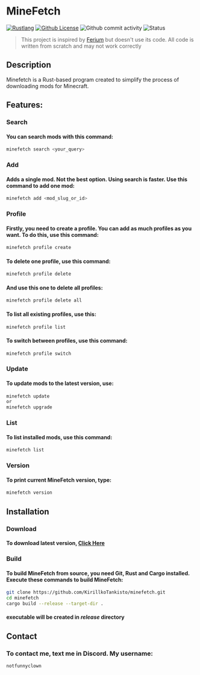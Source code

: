 # MineFetch
[![Rustlang](https://img.shields.io/static/v1?label=Made%20with&message=Rust&logo=rust&labelColor=e82833&color=b11522)](https://www.rust-lang.org)
[![Github License](https://img.shields.io/github/license/KirillkoTankisto/minefetch?logo=mdBook)](https://github.com/KirillkoTankisto/minefetch/blob/main/LICENSE)
![Github commit activity](https://img.shields.io/github/commit-activity/t/KirillkoTankisto/minefetch)
![Status](https://img.shields.io/badge/development_status-alpha-purple?logo=GitHub)

> This project is inspired by [Ferium](https://github.com/gorilla-devs/ferium) but doesn't use its code. All code is written from scratch and may not work correctly
## Description
Minefetch is a Rust-based program created to simplify the process of downloading mods for Minecraft.
## Features:
### Search
#### You can search mods with this command:
```sh
minefetch search <your_query>
```
### Add
#### Adds a single mod. Not the best option. Using search is faster. Use this command to add one mod:
```sh
minefetch add <mod_slug_or_id>
```
### Profile
#### Firstly, you need to create a profile. You can add as much profiles as you want. To do this, use this command:
``` sh
minefetch profile create
```
#### To delete one profile, use this command:
``` sh
minefetch profile delete
```
#### And use this one to delete all profiles:
``` sh
minefetch profile delete all
```
#### To list all existing profiles, use this:
``` sh
minefetch profile list
```
#### To switch between profiles, use this command:
``` sh
minefetch profile switch
```
### Update
#### To update mods to the latest version, use:
``` sh
minefetch update
or
minefetch upgrade
```
### List
#### To list installed mods, use this command:
``` sh
minefetch list
```
### Version
#### To print current MineFetch version, type:
``` sh
minefetch version
```
## Installation
### Download
#### To download latest version, [Click Here](https://github.com/KirillkoTankisto/minefetch/releases/latest/download/minefetch)
### Build
#### To build MineFetch from source, you need Git, Rust and Cargo installed. Execute these commands to build MineFetch:
``` sh
git clone https://github.com/KirillkoTankisto/minefetch.git
cd minefetch
cargo build --release --target-dir .
```
#### executable will be created in *release* directory
## Contact
### To contact me, text me in Discord. My username:
```
notfunnyclown
```

